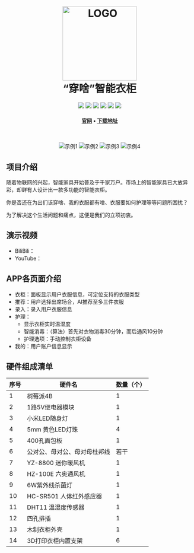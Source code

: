 ﻿<h1 align="center">
<img src="https://images.gitee.com/uploads/images/2020/0202/135731_797d637c_5657189.png" alt="LOGO" width="200" />
  <br>
  “穿啥”智能衣柜
  <br>
</h1>

<p align="center">
  <img src="https://img.shields.io/badge/support-android4.4+-3DDC84?logo=Android">
  <img src="https://img.shields.io/badge/language-vue-4FC08D?logo=Vue.js">
  <img src="https://img.shields.io/badge/language-python3-3776AB?logo=Python">
  <img src="https://img.shields.io/badge/web_server-lamb-D22128?logo=Apache">
  <img src="https://img.shields.io/badge/server_os-raspberry_pi_os-C51A4A?logo=Raspberry Pi">
  <img src="https://img.shields.io/badge/intranet_penetration-花生壳-ff69b4">
</p>

<h4 align="center">
  <a href="http://maosu.vicp.io/穿啥APP官网/index.html">官网</a> •
  <a href="https://gitee.com/MaoSuSu/wear_what_app/releases">下载地址</a>
</h4>

﻿<p align="center">
    <img src="https://images.gitee.com/uploads/images/2020/0528/144450_ff8f39eb_5657189.jpeg" alt="示例1" />
    <img src="https://images.gitee.com/uploads/images/2020/0528/144505_e8ab10e1_5657189.jpeg" alt="示例2" />
    <img src="https://images.gitee.com/uploads/images/2020/0528/144513_dd84c93e_5657189.jpeg" alt="示例3" />
    <img src="https://images.gitee.com/uploads/images/2020/0528/144522_0ea79d37_5657189.jpeg" alt="示例4" />
</p>

## 项目介绍  
随着物联网的兴起，智能家具开始普及于千家万户。市场上的智能家具已大放异彩，却鲜有人设计出一款多功能的智能衣柜。

你是否还在为出们该穿啥、我的衣服都有啥、衣服要如何护理等等问题所困扰？

为了解决这个生活问题和痛点，这便是我们的立项初衷。

## 演示视频

- BiliBili：
- YouTube：

## APP各页面介绍

- 衣柜：面板显示用户衣服信息，可定位支持的衣服类型
- 推荐：用户选择出席场合，AI推荐至多三件衣服
- 录入：录入用户衣服信息
- 护理：
    - 显示衣柜实时温湿度
    - 智能消毒：（算法）首先对衣物消毒30分钟，而后通风10分钟
    - 护理选项：手动控制衣柜设备
- 我的：用户账户信息显示

## 硬件组成清单

| 序号 |           硬件名            | 数量（个）|
|-----|-----------------------------|----------|
|  1  |  树莓派4B                   |    1     |
|  2  |  1路5V继电器模块             |    1     |
|  3  |  小米LED随身灯               |    1     |
|  4  |  5mm 黄色LED灯珠             |    4     |
|  5  |  400孔面包板                 |    1     |
|  6  |  公对公、母对公、母对母杜邦线  |    若干  |
|  7  |  YZ-8800 迷你暖风机          |    1     |
|  8  |  HZ-100E 六奥通风机          |    1     |
|  9  |  6W紫外线杀菌灯              |    1     |
|  10 |  HC-SR501 人体红外感应器     |    1     |
|  11 |  DHT11 温湿度传感器          |    1     |
|  12 |  四孔排插                    |    1     |
|  13 |  木制衣柜外壳                |     1    |
|  14 |  3D打印衣柜内置支架           |    6     |